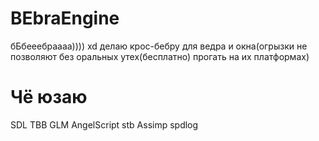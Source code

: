 # BEbraEngine
бБбееебраааа)))) xd делаю крос-бебру для ведра и окна(огрызки не позволяют без оральных утех(бесплатно) прогать на их платформах)
# Чё юзаю
SDL
TBB
GLM
AngelScript
stb
Assimp
spdlog

